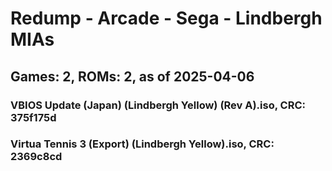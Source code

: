 # Redump - Arcade - Sega - Lindbergh MIAs
## Games: 2, ROMs: 2, as of 2025-04-06

### VBIOS Update (Japan) (Lindbergh Yellow) (Rev A).iso, CRC: 375f175d
### Virtua Tennis 3 (Export) (Lindbergh Yellow).iso, CRC: 2369c8cd
